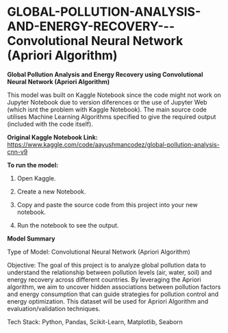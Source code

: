# GLOBAL-POLLUTION-ANALYSIS-AND-ENERGY-RECOVERY---Convolutional Neural Network (Apriori Algorithm)
**Global Pollution Analysis and Energy Recovery using Convolutional Neural Network (Apriori Algorithm)**

This model was built on Kaggle Notebook since the code might not work on Jupyter Notebook due to version diferences or the use of Jupyter Web (which isnt the problem with Kaggle Notebook). The main source code utilises Machine Learning Algorithms specified to give the required output (included with the code itself).

**Original Kaggle Notebook Link:** https://www.kaggle.com/code/aayushmancodez/global-pollution-analysis-cnn-v9

**To run the model:**

1) Open Kaggle.

2) Create a new Notebook.

3) Copy and paste the source code from this project into your new notebook.

4) Run the notebook to see the output.

**Model Summary**

Type of Model: Convolutional Neural Network (Apriori Algorithm)

Objective: The goal of this project is to analyze global pollution data to understand the relationship between pollution levels (air, water, soil) and energy recovery across different countries. By leveraging the Apriori algorithm, we aim to uncover hidden associations between pollution factors and energy consumption that can guide strategies for pollution control and energy optimization. This dataset will be used for Apriori Algorithm and evaluation/validation techniques.

Tech Stack: Python, Pandas, Scikit-Learn, Matplotlib, Seaborn
